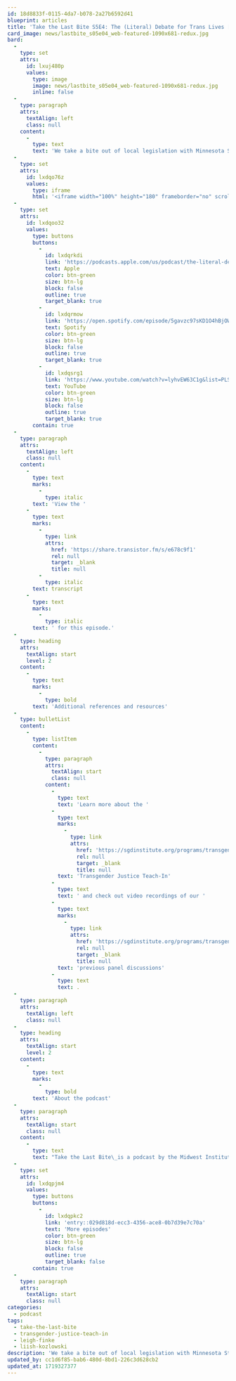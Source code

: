 ```yaml
---
id: 18d8833f-0115-4da7-b078-2a27b6592d41
blueprint: articles
title: 'Take the Last Bite S5E4: The (Literal) Debate for Trans Lives [redux]'
card_image: news/lastbite_s05e04_web-featured-1090x681-redux.jpg
bard:
  -
    type: set
    attrs:
      id: lxuj480p
      values:
        type: image
        image: news/lastbite_s05e04_web-featured-1090x681-redux.jpg
        inline: false
  -
    type: paragraph
    attrs:
      textAlign: left
      class: null
    content:
      -
        type: text
        text: 'We take a bite out of local legislation with Minnesota State Representatives Liish Kozlowski (they/them) and Leigh Finke (she/her). We all have a role to play – but our roles aren’t all the same. We chat with these powerhouses about their motivations to run for office, their experiences on the legislative floor, and how Trans Refuge Bills can offer a pathway to improved living conditions for trans, nonbinary, two spirit, and intersex people.'
  -
    type: set
    attrs:
      id: lxdqo76z
      values:
        type: iframe
        html: '<iframe width="100%" height="180" frameborder="no" scrolling="no" seamless src="https://share.transistor.fm/e/e678c9f1"></iframe>'
  -
    type: set
    attrs:
      id: lxdqoo32
      values:
        type: buttons
        buttons:
          -
            id: lxdqrkdi
            link: 'https://podcasts.apple.com/us/podcast/the-literal-debate-for-trans-lives-redux/id1582890778?i=1000657779828'
            text: Apple
            color: btn-green
            size: btn-lg
            block: false
            outline: true
            target_blank: true
          -
            id: lxdqrmow
            link: 'https://open.spotify.com/episode/5gavzc97sKD1O4hBjOWAtL'
            text: Spotify
            color: btn-green
            size: btn-lg
            block: false
            outline: true
            target_blank: true
          -
            id: lxdqsrg1
            link: 'https://www.youtube.com/watch?v=lyhvEW63C1g&list=PLSEBOvorSWTO1doaICP6NUcfBSD2S9RvU&ab_channel=MidwestInstituteforSexualityandGenderDiversity'
            text: YouTube
            color: btn-green
            size: btn-lg
            block: false
            outline: true
            target_blank: true
        contain: true
  -
    type: paragraph
    attrs:
      textAlign: left
      class: null
    content:
      -
        type: text
        marks:
          -
            type: italic
        text: 'View the '
      -
        type: text
        marks:
          -
            type: link
            attrs:
              href: 'https://share.transistor.fm/s/e678c9f1'
              rel: null
              target: _blank
              title: null
          -
            type: italic
        text: transcript
      -
        type: text
        marks:
          -
            type: italic
        text: ' for this episode.'
  -
    type: heading
    attrs:
      textAlign: start
      level: 2
    content:
      -
        type: text
        marks:
          -
            type: bold
        text: 'Additional references and resources'
  -
    type: bulletList
    content:
      -
        type: listItem
        content:
          -
            type: paragraph
            attrs:
              textAlign: start
              class: null
            content:
              -
                type: text
                text: 'Learn more about the '
              -
                type: text
                marks:
                  -
                    type: link
                    attrs:
                      href: 'https://sgdinstitute.org/programs/transgender-justice/2023-debate-for-trans-lives'
                      rel: null
                      target: _blank
                      title: null
                text: 'Transgender Justice Teach-In'
              -
                type: text
                text: ' and check out video recordings of our '
              -
                type: text
                marks:
                  -
                    type: link
                    attrs:
                      href: 'https://sgdinstitute.org/programs/transgender-justice'
                      rel: null
                      target: _blank
                      title: null
                text: 'previous panel discussions'
              -
                type: text
                text: .
  -
    type: paragraph
    attrs:
      textAlign: left
      class: null
  -
    type: heading
    attrs:
      textAlign: start
      level: 2
    content:
      -
        type: text
        marks:
          -
            type: bold
        text: 'About the podcast'
  -
    type: paragraph
    attrs:
      textAlign: start
      class: null
    content:
      -
        type: text
        text: "Take the Last Bite\_is a podcast by the Midwest Institute for Sexuality and Gender Diversity. It's a direct counter to the Midwest Nice mentality— highlighting advocacy and activism by queer/trans communities in the Midwest region. Through each episode, we're aiming to unearth the often disregarded and unacknowledged contributions of queer and trans folks to social change through interviews, casual conversations and reflections on Midwest queer time, space, and place."
  -
    type: set
    attrs:
      id: lxdqpjm4
      values:
        type: buttons
        buttons:
          -
            id: lxdqpkc2
            link: 'entry::029d818d-ecc3-4356-ace8-0b7d39e7c70a'
            text: 'More episodes'
            color: btn-green
            size: btn-lg
            block: false
            outline: true
            target_blank: false
        contain: true
  -
    type: paragraph
    attrs:
      textAlign: start
      class: null
categories:
  - podcast
tags:
  - take-the-last-bite
  - transgender-justice-teach-in
  - leigh-finke
  - liish-kozlowski
description: 'We take a bite out of local legislation with Minnesota State Representatives Liish Kozlowski (they/them) and Leigh Finke (she/her). We all have a role to play – but our roles aren’t all the same. We chat with these powerhouses about their motivations to run for office, their experiences on the legislative floor, and how Trans Refuge Bills can offer a pathway to improved living conditions for trans, nonbinary, two spirit, and intersex people.'
updated_by: cc1d6f85-bab6-480d-8bd1-226c3d628cb2
updated_at: 1719327377
---
```

